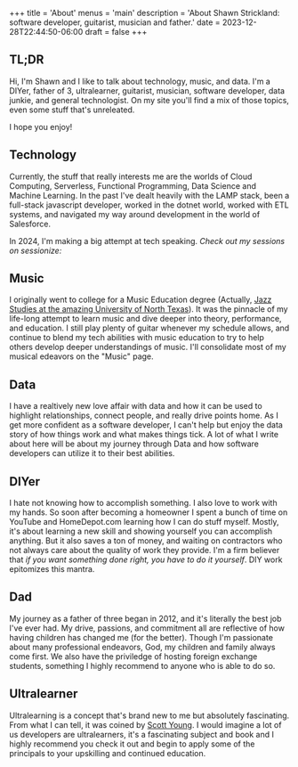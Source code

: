 +++
title = 'About'
menus = 'main'
description = 'About Shawn Strickland: software developer, guitarist, musician and father.'
date = 2023-12-28T22:44:50-06:00
draft = false
+++

## TL;DR
Hi, I'm Shawn and I like to talk about technology, music, and data. I'm a DIYer,
father of 3, ultralearner, guitarist, musician, software developer, data junkie,
and general technologist. On my site you'll find a mix of those topics, even some stuff that's unreleated.

I hope you enjoy!

## Technology
Currently, the stuff that really interests me are the worlds of Cloud Computing, Serverless, Functional Programming, Data Science and
Machine Learning. In the past I've dealt heavily with the LAMP stack, been a full-stack javascript developer, worked in the dotnet world, worked with ETL systems,
and navigated my way around development in the world of Salesforce.

In 2024, I'm making a big attempt at tech speaking.
_Check out my sessions on sessionize:_
<script type="text/javascript" src="https://sessionize.com/api/speaker/sessions/a94e4801-6b77-4c6e-9116-4ed3b9385571/0x0x3fb393x"></script>


## Music
I originally went to college for a Music Education degree (Actually, [Jazz Studies at the amazing University of North Texas](https://music.unt.edu)).
It was the pinnacle of my life-long attempt to learn music and dive deeper into theory, performance, and education. I
still play plenty of guitar whenever my schedule allows, and continue to blend my tech abilities with music education to try
to help others develop deeper understandings of music. I'll consolidate most of my musical edeavors on the "Music" page.

## Data
I have a realtively new love affair with data and how it can be used to highlight relationships, connect people, and really drive
points home. As I get more confident as a software developer, I can't help but enjoy the data story of how things work and what
makes things tick. A lot of what I write about here will be about my journey through Data and how software developers can
utilize it to their best abilities.

## DIYer
I hate not knowing how to accomplish something. I also love to work with my hands. So soon after becoming a homeowner I
spent a bunch of time on YouTube and HomeDepot.com learning how I can do stuff myself. Mostly, it's about learning a new skill
and showing yourself you can accomplish anything. But it also saves a ton of money, and waiting on contractors who
not always care about the quality of work they provide. I'm a firm believer that *if you want something done right, you have to do
it yourself*. DIY work epitomizes this mantra.

## Dad
My journey as a father of three began in 2012, and it's literally the best job I've ever had. My drive, passions, and commitment all
are reflective of how having children has changed me (for the better). Though I'm passionate about many professional endeavors,
God, my children and family always come first. We also have the priviledge of hosting foreign exchange students, something I highly recommend
to anyone who is able to do so.

## Ultralearner
Ultralearning is a concept that's brand new to me but absolutely fascinating. From what I can tell, it was coined by
[Scott Young](https://www.scotthyoung.com/blog/ultralearning/). I would imagine a lot of us developers are ultralearners,
it's a fascinating subject and book and I highly recommend you check it out and begin to apply some of the principals to your
upskilling and continued education.
